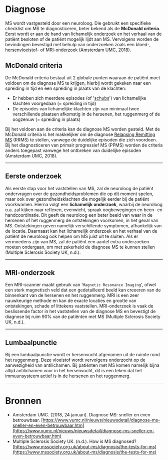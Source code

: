 # Diagnose 
MS wordt vastgesteld door een neuroloog. Die gebruikt een specifieke checklist om MS te diagnosticeren, beter bekend als de **McDonald criteria**. Eerst wordt er aan de hand van lichamelijk onderzoek en het verhaal van de patiënt besloten of de patiënt mogelijk lijdt aan MS. Vervolgens worden de bevindingen bevestigd met behulp van onderzoeken zoals een bloed-, hersenvloeistof- of MRI-onderzoek (Amsterdam UMC, 2018).

## McDonald criteria
De McDonald criteria bestaat uit 2 globale punten waaraan de patiënt moet voldoen om de diagnose MS te krijgen, hierbij wordt gekeken naar een spreiding in tijd en een spreiding in plaats van de klachten:

- Er hebben zich meerdere episodes (of '[schubs](vormen.md/#relapses)') van lichamelijke klachten voorgedaan (= spreiding in tijd)
- De episodes van lichamelijke klachten zijn van minimaal twee verschillende plaatsen afkomstig in de hersenen, het ruggenmerg of de oogzenuw (= spreiding in plaats)

Bij het voldoen aan de criteria kan de diagnose MS worden gesteld. Met de McDonald criteria is het makkelijker om de diagnose [Relapsing Remitting MS](/vormen.md/#Verschillende-vormen) (RRMS) te stellen, vanwege de duidelijke episoden die zich voordoen. Bij het diagnosticeren van primair progressief MS (PPMS) worden de criteria anders toegepast vanwege het ontbreken van duidelijke episoden (Amsterdam UMC, 2018).
___________________________________________________________________
## Eerste onderzoek 

Als eerste stap voor het vaststellen van MS, zal de neuroloog de patiënt ondervragen over de gezondheidsproblemen die op dit moment spelen, maar ook over gezondheidsklachten die mogelijk eerder bij de patiënt voorkwamen. Hierna volgt een **lichamelijk onderzoek**, waarbij de neuroloog o.a. zal kijken naar reflexen, evenwicht, spraak oogbewegingen en been- en handcoordinatie. Dit geeft de neuroloog een beter beeld van waar in de hersenen of het ruggenmerg de ontstekingen voorkomen, in het geval van MS. Ontstekingen geven namelijk verschillende symptomen, afhankelijk van de locatie. Daarnaast kan het lichamelijk onderzoek en het verhaal van de patiënt de neuroloog ook helpen om MS juist uit te sluiten. Als er vermoedens zijn van MS, zal de patiënt een aantel extra onderzoeken moeten ondergaan, om met zekerheid de diagnose MS te kunnen stellen (Multiple Sclerosis Society UK, n.d.).
___________________________________________________________________
## MRI-onderzoek 

Een MRI-scanner maakt gebruik van '`Magnetic Resonance Imaging`', ofwel een sterk magnetisch veld dat een gedetailleerd beeld kan creeeren van de binnenkant van de hersenen en het ruggenmerg. MRI is een zeer nauwkeurige methode en kan de exacte locaties en grootte van ontstekingen, schade of littekens vaststellen. MRI-onderzoek is vaak de beslissende factor in het vaststellen van de diagnose MS en bevestigt de diagnose bij ruim 90% van de patiënten met MS (Multiple Sclerosis Society UK, n.d.).
___________________________________________________________________

## Lumbaalpunctie

Bij een lumbaalpunctie wordt er hersenvocht afgenomen uit de ruimte rond het ruggenmerg. Deze vloeistof wordt vervolgens onderzocht op de aanwezigheid van antilichamen. Bij patiënten met MS komen namelijk bijna altijd antilichamen voor in het hersenvocht, dit is een teken dat het immuunsysteem actief is in de hersenen en het ruggenmerg.
___________________________________________________________________

# Bronnen
- Amsterdam UMC. (2018, 24 januari). Diagnose MS: sneller en even betrouwbaar. [https://www.vumc.nl/nieuws/nieuwsdetail/diagnose-ms-sneller-en-even-betrouwbaar.htm](https://www.vumc.nl/nieuws/nieuwsdetail/diagnose-ms-sneller-en-even-betrouwbaar.htm)
- Multiple Sclerosis Society UK. (n.d.). How is MS diagnosed? [https://www.mssociety.org.uk/about-ms/diagnosis/the-tests-for-ms](https://www.mssociety.org.uk/about-ms/diagnosis/the-tests-for-ms)
